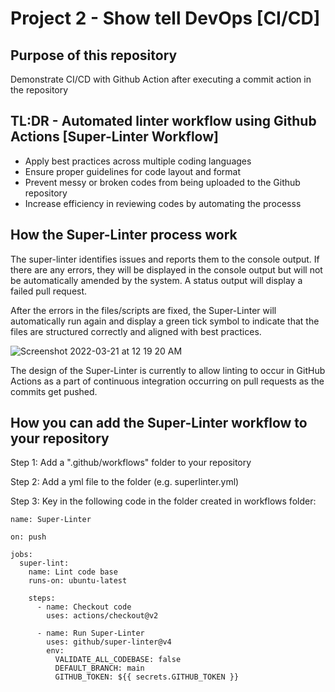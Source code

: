 # Project 2 - Show tell DevOps [CI/CD] 
## Purpose of this repository
Demonstrate CI/CD with Github Action after executing a commit action in the repository


## TL:DR - Automated linter workflow using Github Actions [Super-Linter Workflow]
* Apply best practices across multiple coding languages
* Ensure proper guidelines for code layout and format
* Prevent messy or broken codes from being uploaded to the Github repository
* Increase efficiency in reviewing codes by automating the processs

## How the Super-Linter process work

The super-linter identifies issues and reports them to the console output. If there are any errors, they will be displayed in the console output but will not be automatically amended by the system. A status output will display a failed pull request.

After the errors in the files/scripts are fixed, the Super-Linter will automatically run again and display a green tick symbol to indicate that the files are structured correctly and aligned with best practices.

![Screenshot 2022-03-21 at 12 19 20 AM](https://user-images.githubusercontent.com/98994092/159173378-47eb8d16-41d5-41e7-a089-0b56a5fcaf2f.png)


The design of the Super-Linter is currently to allow linting to occur in GitHub Actions as a part of continuous integration occurring on pull requests as the commits get pushed. 

## How you can add the Super-Linter workflow to your repository
Step 1: Add a ".github/workflows" folder to your repository

Step 2: Add a yml file to the folder (e.g. superlinter.yml)

Step 3: Key in the following code in the folder created in workflows folder:

```
name: Super-Linter

on: push

jobs:
  super-lint:
    name: Lint code base
    runs-on: ubuntu-latest
    
    steps:
      - name: Checkout code
        uses: actions/checkout@v2

      - name: Run Super-Linter
        uses: github/super-linter@v4
        env:
          VALIDATE_ALL_CODEBASE: false
          DEFAULT_BRANCH: main
          GITHUB_TOKEN: ${{ secrets.GITHUB_TOKEN }}
```
